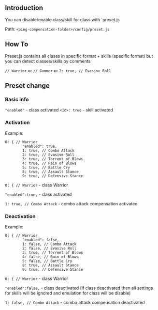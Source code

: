 ## Introduction

You can disable/enable class/skill for class with `preset.js

Path: `<ping-compensation-folder>/config/preset.js`

## How To
Preset.js contains all clases in specific format + skills (specific format) but you can detect classes/skills by comments

```// Warrior```
or 
```// Gunner```
or 
```2: true, // Evasive Roll```

## Preset change

### Basic info

`"enabled"` - class activated
`<Id>: true` - skill activated

### Activation

Example:

```JS
0: { // Warrior
		"enabled": true,
		1: true, // Combo Attack
		2: true, // Evasive Roll
		3: true, // Torrent of Blows
		4: true, // Rain of Blows
		5: true, // Battle Cry
		8: true, // Assault Stance
		9: true, // Defensive Stance
```

`0: { // Warrior` - class Warrior

`"enabled":true,` - class activated

`1: true, // Combo Attack` - combo attack compensation activated

### Deactivation

Example:

```JS
0: { // Warrior
		"enabled": false,
		1: false, // Combo Attack
		2: false, // Evasive Roll
		3: true, // Torrent of Blows
		4: false, // Rain of Blows
		5: false, // Battle Cry
		8: true, // Assault Stance
		9: true, // Defensive Stance
```

`0: { // Warrior` - class Warrior

`"enabled":false,` - class deactivated (if class deactivated then all settings for skills will be ignored and emulation for class will be disable)

`1: false, // Combo Attack` - combo attack compensation deactivated
